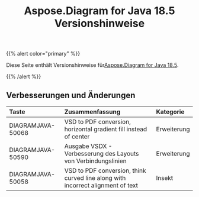 ﻿---
title: Aspose.Diagram for Java 18.5 Versionshinweise
type: docs
weight: 80
url: /de/java/aspose-diagram-for-java-18-5-release-notes/
---
{{% alert color="primary" %}} 

 Diese Seite enthält Versionshinweise für[Aspose.Diagram for Java 18.5](https://docs.aspose.com/diagram/java/aspose-diagram-for-java-18-5-release-notes/).

{{% /alert %}} 
## **Verbesserungen und Änderungen**

|**Taste**|**Zusammenfassung**|**Kategorie**|
|:- |:- |:- |
|DIAGRAMJAVA-50068|VSD to PDF conversion, horizontal gradient fill instead of center|Erweiterung|
|DIAGRAMJAVA-50590|Ausgabe VSDX - Verbesserung des Layouts von Verbindungslinien|Erweiterung|
|DIAGRAMJAVA-50058|VSD to PDF conversion, think curved line along with incorrect alignment of text|Insekt|

